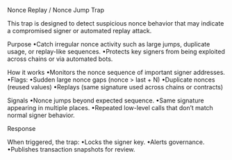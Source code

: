 Nonce Replay / Nonce Jump Trap

This trap is designed to detect suspicious nonce behavior that may indicate a compromised signer or automated replay attack.

Purpose
•Catch irregular nonce activity such as large jumps, duplicate usage, or replay-like sequences.
•Protects key signers from being exploited across chains or via automated bots.

How it works
•Monitors the nonce sequence of important signer addresses.
•Flags:
•Sudden large nonce gaps (nonce > last + N)
•Duplicate nonces (reused values)
•Replays (same signature used across chains or contracts)

Signals
•Nonce jumps beyond expected sequence.
•Same signature appearing in multiple places.
•Repeated low-level calls that don’t match normal signer behavior.

Response

When triggered, the trap:
•Locks the signer key.
•Alerts governance.
•Publishes transaction snapshots for review.
